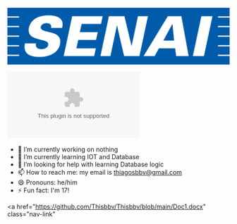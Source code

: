 ![logo](https://github.com/Thisbbv/Thisbbv/blob/main/senai-logo-3.png)

![logo](https://github.com/Thisbbv/Thisbbv/blob/main/Doc1.docx)

- 🔭 I’m currently working on nothing
- 🌱 I’m currently learning IOT and Database
- 🤔 I’m looking for help with learning Database logic 
- 📫 How to reach me: my email is thiagosbbv@gmail.com
- 😄 Pronouns: he/him
- ⚡ Fun fact: I'm 17!
  
<a href="https://github.com/Thisbbv/Thisbbv/blob/main/Doc1.docx" class="nav-link"
